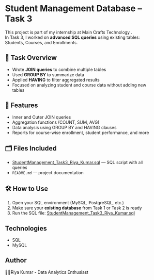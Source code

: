 # Student Management Database – Task 3

This project is part of my internship at Main Crafts Technology .  
In Task 3, I worked on **advanced SQL queries** using existing tables: Students, Courses, and Enrollments.

## 📘 Task Overview
- Wrote **JOIN queries** to combine multiple tables  
- Used **GROUP BY** to summarize data  
- Applied **HAVING** to filter aggregated results  
- Focused on analyzing student and course data without adding new tables

## 🧩 Features
- Inner and Outer JOIN queries  
- Aggregation functions (COUNT, SUM, AVG)  
- Data analysis using GROUP BY and HAVING clauses  
- Reports for course-wise enrollment, student performance, and more  

## 🗂️ Files Included
- [StudentManagement_Task3_Riya_Kumar.sql](https://github.com/user-attachments/files/23123721/StudentManagement_Task3_Riya_Kumar.sql) — SQL script with all queries  
- `README.md` — project documentation  

## 🛠️ How to Use
1. Open your SQL environment (MySQL, PostgreSQL, etc.)  
2. Make sure your **existing database** from Task 1 or Task 2 is ready  
3. Run the SQL file:
   [StudentManagement_Task3_Riya_Kumar.sql](https://github.com/user-attachments/files/23123735/StudentManagement_Task3_Riya_Kumar.sql)

## Technologies
- SQL
- MySQL

## Author
👩‍💻Riya Kumar - Data Analytics Enthusiast
